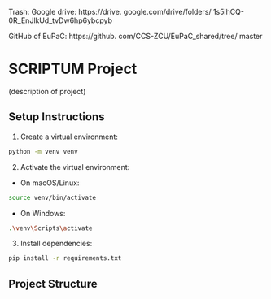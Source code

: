 Trash:
Google drive: https://drive.
google.com/drive/folders/
1s5ihCQ-0R_EnJlkUd_tvDw6hp6ybcpyb 
 
GitHub of EuPaC: https://github.
com/CCS-ZCU/EuPaC_shared/tree/
master

# SCRIPTUM Project

(description of project)

## Setup Instructions

1. Create a virtual environment:
```bash
python -m venv venv
```

2. Activate the virtual environment:
- On macOS/Linux:
```bash
source venv/bin/activate
```
- On Windows:
```bash
.\venv\Scripts\activate
```

3. Install dependencies:
```bash
pip install -r requirements.txt
```

## Project Structure


